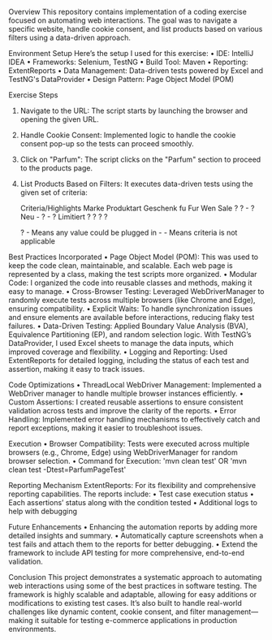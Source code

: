 Overview
This repository contains implementation of a coding exercise focused on automating web interactions. The goal was to navigate a specific website, handle cookie consent, and list products based on various filters using a data-driven approach.

Environment Setup
Here’s the setup I used for this exercise:
•	IDE: IntelliJ IDEA
•	Frameworks: Selenium, TestNG
•	Build Tool: Maven
•	Reporting: ExtentReports
•	Data Management: Data-driven tests powered by Excel and TestNG's DataProvider
•	Design Pattern: Page Object Model (POM)

Exercise Steps
1.	Navigate to the URL: The script starts by launching the browser and opening the given URL.
2.	Handle Cookie Consent: Implemented logic to handle the cookie consent pop-up so the tests can proceed smoothly.
3.	Click on "Parfum": The script clicks on the "Parfum" section to proceed to the products page.
4.	List Products Based on Filters: It executes data-driven tests using the given set of criteria:
   
      Criteria/Highlights	Marke	Produktart	Geschenk fu	Fur Wen
      Sale	               ?	      ?	         -	         ?
      Neu	                 -	      ?	         -	         ?
      Limitiert	           ?	      ?	         ?	         ?

      ?  - Means any value could be plugged in         -  - Means criteria is not applicable

Best Practices Incorporated
•	Page Object Model (POM): This was used to keep the code clean, maintainable, and scalable. Each web page is represented by a class, making the test scripts more organized.
•	Modular Code: I organized the code into reusable classes and methods, making it easy to manage.
•	Cross-Browser Testing: Leveraged WebDriverManager to randomly execute tests across multiple browsers (like Chrome and Edge), ensuring compatibility.
•	Explicit Waits: To handle synchronization issues and ensure elements are available before interactions, reducing flaky test failures.
•	Data-Driven Testing: Applied Boundary Value Analysis (BVA), Equivalence Partitioning (EP), and random selection logic. With TestNG’s DataProvider, I used Excel sheets to manage the data inputs, which improved coverage and flexibility.
•	Logging and Reporting: Used ExtentReports for detailed logging, including the status of each test and assertion, making it easy to track issues.

Code Optimizations
•	ThreadLocal WebDriver Management: Implemented a WebDriver manager to handle multiple browser instances efficiently.
•	Custom Assertions: I created reusable assertions to ensure consistent validation across tests and improve the clarity of the reports.
•	Error Handling: Implemented error handling mechanisms to effectively catch and report exceptions, making it easier to troubleshoot issues.

Execution
•	Browser Compatibility: Tests were executed across multiple browsers (e.g., Chrome, Edge) using WebDriverManager for random browser selection.
•	Command for Execution: 'mvn clean test' OR 'mvn clean test -Dtest=ParfumPageTest'

Reporting Mechanism
ExtentReports: For its flexibility and comprehensive reporting capabilities. The reports include:
•	Test case execution status
•	Each assertions’ status along with the condition tested
•	Additional logs to help with debugging

Future Enhancements
•	Enhancing the automation reports by adding more detailed insights and summary.
•	Automatically capture screenshots when a test fails and attach them to the reports for better debugging.
•	Extend the framework to include API testing for more comprehensive, end-to-end validation.

Conclusion
This project demonstrates a systematic approach to automating web interactions using some of the best practices in software testing. The framework is highly scalable and adaptable, allowing for easy additions or modifications to existing test cases. It’s also built to handle real-world challenges like dynamic content, cookie consent, and filter management—making it suitable for testing e-commerce applications in production environments.




